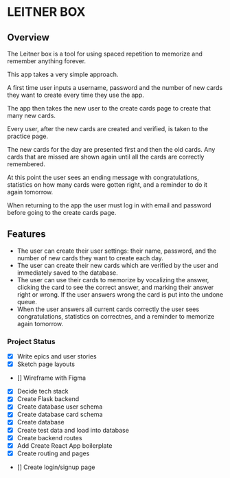 # LEITNER BOX

## Overview

The Leitner box is a tool for using spaced repetition to memorize and remember anything forever.

This app takes a very simple approach.

A first time user inputs a username, password and the number of new cards they want to create every time they use the app.

The app then takes the new user to the create cards page to create that many new cards.

Every user, after the new cards are created and verified, is taken to the practice page.

The new cards for the day are presented first and then the old cards. Any cards that are missed are shown again until all the cards are correctly remembered.

At this point the user sees an ending message with congratulations, statistics on how many cards were gotten right, and a reminder to do it again tomorrow.

When returning to the app the user must log in with email and password before going to the create cards page.

## Features

- The user can create their user settings: their name, password, and the number of new cards they want to create each day.
- The user can create their new cards which are verified by the user and immediately saved to the database.
- The user can use their cards to memorize by vocalizing the answer, clicking the card to see the correct answer, and marking their answer right or wrong. If the user answers wrong the card is put into the undone queue.
- When the user answers all current cards correctly the user sees congratulations, statistics on correctnes, and a reminder to memorize again tomorrow.

### Project Status

- [x] Write epics and user stories
- [x] Sketch page layouts
- [] Wireframe with Figma
- [x] Decide tech stack
- [x] Create Flask backend
- [x] Create database user schema
- [x] Create database card schema
- [x] Create database
- [x] Create test data and load into database
- [x] Create backend routes
- [x] Add Create React App boilerplate
- [x] Create routing and pages
- [] Create login/signup page
